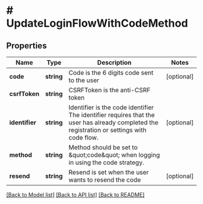 # # UpdateLoginFlowWithCodeMethod

## Properties

Name | Type | Description | Notes
------------ | ------------- | ------------- | -------------
**code** | **string** | Code is the 6 digits code sent to the user | [optional]
**csrfToken** | **string** | CSRFToken is the anti-CSRF token |
**identifier** | **string** | Identifier is the code identifier The identifier requires that the user has already completed the registration or settings with code flow. | [optional]
**method** | **string** | Method should be set to \&quot;code\&quot; when logging in using the code strategy. |
**resend** | **string** | Resend is set when the user wants to resend the code | [optional]

[[Back to Model list]](../../README.md#models) [[Back to API list]](../../README.md#endpoints) [[Back to README]](../../README.md)
